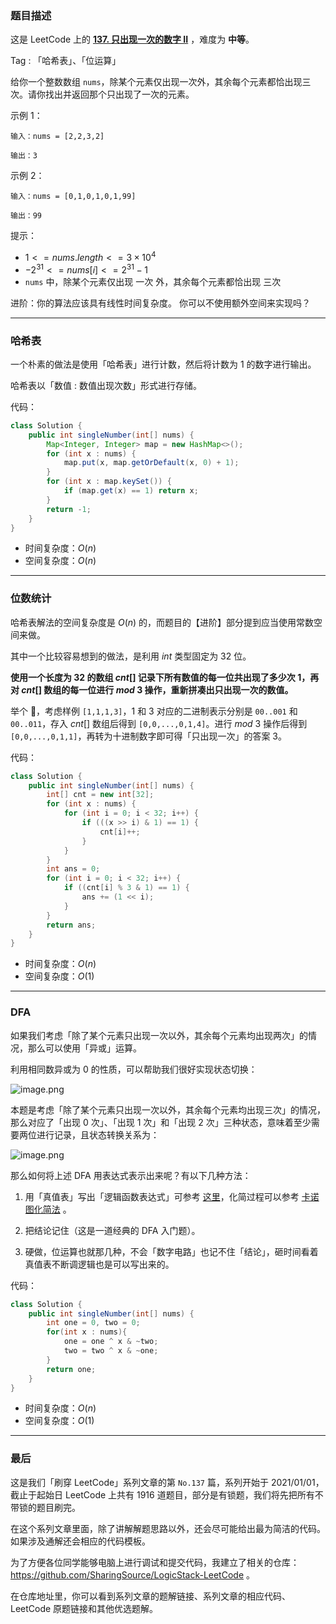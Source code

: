 ### 题目描述

这是 LeetCode 上的 **[137. 只出现一次的数字 II](https://leetcode-cn.com/problems/single-number-ii/solution/gong-shui-san-xie-yi-ti-san-jie-ha-xi-bi-fku8/)** ，难度为 **中等**。

Tag : 「哈希表」、「位运算」



给你一个整数数组 `nums`，除某个元素仅出现一次外，其余每个元素都恰出现三次。请你找出并返回那个只出现了一次的元素。

示例 1：
```
输入：nums = [2,2,3,2]

输出：3
```
示例 2：
```
输入：nums = [0,1,0,1,0,1,99]

输出：99
```

提示：
* $1 <= nums.length <= 3 \times 10^4$
* $-2^{31} <= nums[i] <= 2^{31} - 1$
* `nums` 中，除某个元素仅出现 一次 外，其余每个元素都恰出现 三次

进阶：你的算法应该具有线性时间复杂度。 你可以不使用额外空间来实现吗？

---

### 哈希表

一个朴素的做法是使用「哈希表」进行计数，然后将计数为 $1$ 的数字进行输出。

哈希表以「数值 : 数值出现次数」形式进行存储。

代码：
```Java
class Solution {
    public int singleNumber(int[] nums) {
        Map<Integer, Integer> map = new HashMap<>();
        for (int x : nums) {
            map.put(x, map.getOrDefault(x, 0) + 1);
        }
        for (int x : map.keySet()) {
            if (map.get(x) == 1) return x;
        }
        return -1;
    }
}
```
* 时间复杂度：$O(n)$
* 空间复杂度：$O(n)$

---

### 位数统计 

哈希表解法的空间复杂度是 $O(n)$ 的，而题目的【进阶】部分提到应当使用常数空间来做。

其中一个比较容易想到的做法，是利用 $int$ 类型固定为 $32$ 位。

**使用一个长度为 $32$ 的数组 $cnt[]$ 记录下所有数值的每一位共出现了多少次 $1$，再对 $cnt[]$ 数组的每一位进行 $mod$ $3$ 操作，重新拼凑出只出现一次的数值。**

举个 🌰，考虑样例 `[1,1,1,3]`，$1$ 和 $3$ 对应的二进制表示分别是 `00..001` 和 `00..011`，存入 $cnt[]$ 数组后得到 `[0,0,...,0,1,4]`。进行 $mod$ $3$ 操作后得到 `[0,0,...,0,1,1]`，再转为十进制数字即可得「只出现一次」的答案 $3$。

代码：
```Java
class Solution {
    public int singleNumber(int[] nums) {
        int[] cnt = new int[32];
        for (int x : nums) {
            for (int i = 0; i < 32; i++) {
                if (((x >> i) & 1) == 1) {
                    cnt[i]++;
                }
            }
        }
        int ans = 0;
        for (int i = 0; i < 32; i++) {
            if ((cnt[i] % 3 & 1) == 1) {
                ans += (1 << i);
            }
        }
        return ans;
    }
}
```
* 时间复杂度：$O(n)$
* 空间复杂度：$O(1)$

---

### DFA

如果我们考虑「除了某个元素只出现一次以外，其余每个元素均出现两次」的情况，那么可以使用「异或」运算。

利用相同数异或为 0 的性质，可以帮助我们很好实现状态切换：

![image.png](https://pic.leetcode-cn.com/1619711233-IMBWOM-image.png)

本题是考虑「除了某个元素只出现一次以外，其余每个元素均出现三次」的情况，那么对应了「出现 0 次」、「出现 1 次」和「出现 2 次」三种状态，意味着至少需要两位进行记录，且状态转换关系为：

![image.png](https://pic.leetcode-cn.com/1619711751-eNDISi-image.png)

那么如何将上述 DFA 用表达式表示出来呢？有以下几种方法：

1. 用「真值表」写出「逻辑函数表达式」可参考 [这里](https://wenku.baidu.com/view/e9460ad96729647d27284b73f242336c1eb930f0.html)，化简过程可以参考 [卡诺图化简法](https://baike.baidu.com/item/%E5%8D%A1%E8%AF%BA%E5%9B%BE%E5%8C%96%E7%AE%80%E6%B3%95) 。

2. 把结论记住（这是一道经典的 DFA 入门题）。

3. 硬做，位运算也就那几种，不会「数字电路」也记不住「结论」，砸时间看着真值表不断调逻辑也是可以写出来的。


代码：
```Java
class Solution {
    public int singleNumber(int[] nums) {
        int one = 0, two = 0;
        for(int x : nums){
            one = one ^ x & ~two;
            two = two ^ x & ~one;
        }
        return one;
    }
}
```
* 时间复杂度：$O(n)$
* 空间复杂度：$O(1)$

---

### 最后

这是我们「刷穿 LeetCode」系列文章的第 `No.137` 篇，系列开始于 2021/01/01，截止于起始日 LeetCode 上共有 1916 道题目，部分是有锁题，我们将先把所有不带锁的题目刷完。

在这个系列文章里面，除了讲解解题思路以外，还会尽可能给出最为简洁的代码。如果涉及通解还会相应的代码模板。

为了方便各位同学能够电脑上进行调试和提交代码，我建立了相关的仓库：https://github.com/SharingSource/LogicStack-LeetCode 。

在仓库地址里，你可以看到系列文章的题解链接、系列文章的相应代码、LeetCode 原题链接和其他优选题解。


